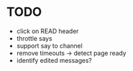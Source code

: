 # TODO

* click on READ header
* throttle says
* support say to channel
* remove timeouts -> detect page ready
* identify edited messages?
